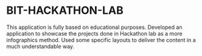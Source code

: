 # BIT-HACKATHON-LAB
This application is fully based on educational purposes. Developed an application to showcase the projects done in Hackathon lab as a more infographics method. Used some specific layouts to deliver the content in a much understandable way.

